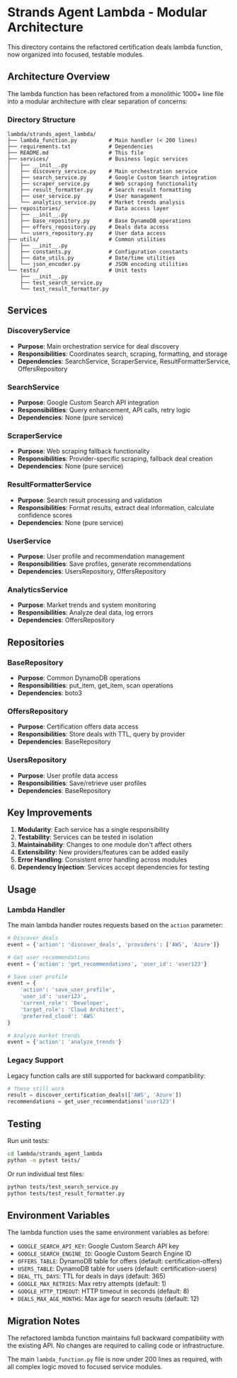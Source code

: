 # Strands Agent Lambda - Modular Architecture

This directory contains the refactored certification deals lambda function, now organized into focused, testable modules.

## Architecture Overview

The lambda function has been refactored from a monolithic 1000+ line file into a modular architecture with clear separation of concerns:

### Directory Structure

```
lambda/strands_agent_lambda/
├── lambda_function.py          # Main handler (< 200 lines)
├── requirements.txt            # Dependencies
├── README.md                   # This file
├── services/                   # Business logic services
│   ├── __init__.py
│   ├── discovery_service.py    # Main orchestration service
│   ├── search_service.py       # Google Custom Search integration
│   ├── scraper_service.py      # Web scraping functionality
│   ├── result_formatter.py     # Search result formatting
│   ├── user_service.py         # User management
│   └── analytics_service.py    # Market trends analysis
├── repositories/               # Data access layer
│   ├── __init__.py
│   ├── base_repository.py      # Base DynamoDB operations
│   ├── offers_repository.py    # Deals data access
│   └── users_repository.py     # User data access
├── utils/                      # Common utilities
│   ├── __init__.py
│   ├── constants.py            # Configuration constants
│   ├── date_utils.py           # Date/time utilities
│   └── json_encoder.py         # JSON encoding utilities
└── tests/                      # Unit tests
    ├── __init__.py
    ├── test_search_service.py
    └── test_result_formatter.py
```

## Services

### DiscoveryService
- **Purpose**: Main orchestration service for deal discovery
- **Responsibilities**: Coordinates search, scraping, formatting, and storage
- **Dependencies**: SearchService, ScraperService, ResultFormatterService, OffersRepository

### SearchService
- **Purpose**: Google Custom Search API integration
- **Responsibilities**: Query enhancement, API calls, retry logic
- **Dependencies**: None (pure service)

### ScraperService
- **Purpose**: Web scraping fallback functionality
- **Responsibilities**: Provider-specific scraping, fallback deal creation
- **Dependencies**: None (pure service)

### ResultFormatterService
- **Purpose**: Search result processing and validation
- **Responsibilities**: Format results, extract deal information, calculate confidence scores
- **Dependencies**: None (pure service)

### UserService
- **Purpose**: User profile and recommendation management
- **Responsibilities**: Save profiles, generate recommendations
- **Dependencies**: UsersRepository, OffersRepository

### AnalyticsService
- **Purpose**: Market trends and system monitoring
- **Responsibilities**: Analyze deal data, log errors
- **Dependencies**: OffersRepository

## Repositories

### BaseRepository
- **Purpose**: Common DynamoDB operations
- **Responsibilities**: put_item, get_item, scan operations
- **Dependencies**: boto3

### OffersRepository
- **Purpose**: Certification offers data access
- **Responsibilities**: Store deals with TTL, query by provider
- **Dependencies**: BaseRepository

### UsersRepository
- **Purpose**: User profile data access
- **Responsibilities**: Save/retrieve user profiles
- **Dependencies**: BaseRepository

## Key Improvements

1. **Modularity**: Each service has a single responsibility
2. **Testability**: Services can be tested in isolation
3. **Maintainability**: Changes to one module don't affect others
4. **Extensibility**: New providers/features can be added easily
5. **Error Handling**: Consistent error handling across modules
6. **Dependency Injection**: Services accept dependencies for testing

## Usage

### Lambda Handler
The main lambda handler routes requests based on the `action` parameter:

```python
# Discover deals
event = {'action': 'discover_deals', 'providers': ['AWS', 'Azure']}

# Get user recommendations
event = {'action': 'get_recommendations', 'user_id': 'user123'}

# Save user profile
event = {
    'action': 'save_user_profile',
    'user_id': 'user123',
    'current_role': 'Developer',
    'target_role': 'Cloud Architect',
    'preferred_cloud': 'AWS'
}

# Analyze market trends
event = {'action': 'analyze_trends'}
```

### Legacy Support
Legacy function calls are still supported for backward compatibility:

```python
# These still work
result = discover_certification_deals(['AWS', 'Azure'])
recommendations = get_user_recommendations('user123')
```

## Testing

Run unit tests:

```bash
cd lambda/strands_agent_lambda
python -m pytest tests/
```

Or run individual test files:

```bash
python tests/test_search_service.py
python tests/test_result_formatter.py
```

## Environment Variables

The lambda function uses the same environment variables as before:

- `GOOGLE_SEARCH_API_KEY`: Google Custom Search API key
- `GOOGLE_SEARCH_ENGINE_ID`: Google Custom Search Engine ID
- `OFFERS_TABLE`: DynamoDB table for offers (default: certification-offers)
- `USERS_TABLE`: DynamoDB table for users (default: certification-users)
- `DEAL_TTL_DAYS`: TTL for deals in days (default: 365)
- `GOOGLE_MAX_RETRIES`: Max retry attempts (default: 1)
- `GOOGLE_HTTP_TIMEOUT`: HTTP timeout in seconds (default: 8)
- `DEALS_MAX_AGE_MONTHS`: Max age for search results (default: 12)

## Migration Notes

The refactored lambda function maintains full backward compatibility with the existing API. No changes are required to calling code or infrastructure.

The main `lambda_function.py` file is now under 200 lines as required, with all complex logic moved to focused service modules.